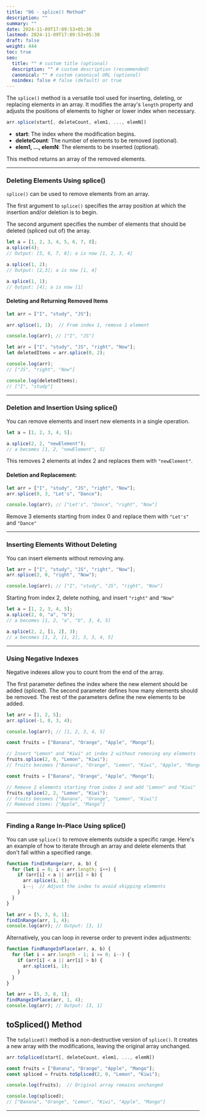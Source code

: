 ```yaml
---
title: "06 - splice() Method"
description: ""
summary: ""
date: 2024-11-09T17:09:53+05:30
lastmod: 2024-11-09T17:09:53+05:30
draft: false
weight: 444
toc: true
seo:
  title: "" # custom title (optional)
  description: "" # custom description (recommended)
  canonical: "" # custom canonical URL (optional)
  noindex: false # false (default) or true
---
```




The `splice()` method is a versatile tool used for inserting, deleting, or replacing elements in an array. It modifies the array's `length` property and adjusts the positions of elements to higher or lower index when necessary.

```js
arr.splice(start[, deleteCount, elem1, ..., elemN])
```

- **start**: The index where the modification begins.
- **deleteCount**: The number of elements to be removed (optional).
- **elem1, ..., elemN**: The elements to be inserted (optional).

This method returns an array of the removed elements.

---

### Deleting Elements Using splice()

`splice()` can be used to remove elements from an array.

The first argument to `splice()` specifies the array position at which the insertion and/or deletion is to begin.

The second argument specifies the number of elements that should be deleted (spliced out of) the array.

```js
let a = [1, 2, 3, 4, 5, 6, 7, 8];
a.splice(4);
// Output: [5, 6, 7, 8]; a is now [1, 2, 3, 4]

a.splice(1, 2);
// Output: [2,3]; a is now [1, 4]

a.splice(1, 1);
// Output: [4]; a is now [1]
```

#### Deleting and Returning Removed Items

```js
let arr = ["I", "study", "JS"];

arr.splice(1, 1);  // From index 1, remove 1 element

console.log(arr); // ["I", "JS"]
```

```js
let arr = ["I", "study", "JS", "right", "Now"];
let deletedItems = arr.splice(0, 2);

console.log(arr); 
// ["JS", "right", "Now"]

console.log(deletedItems); 
// ["I", "study"]
```

---

### Deletion and Insertion Using splice()

You can remove elements and insert new elements in a single operation.

```js
let a = [1, 2, 3, 4, 5];

a.splice(2, 2, "newElement");
// a becomes [1, 2, "newElement", 5]
```
This removes 2 elements at index 2 and replaces them with `"newElement"`.

#### Deletion and Replacement:

```js
let arr = ["I", "study", "JS", "right", "Now"];
arr.splice(0, 3, "Let's", "Dance");

console.log(arr); // ["Let's", "Dance", "right", "Now"]
```
Remove 3 elements starting from index 0 and replace them with `"Let's"` and `"Dance"`

---

### Inserting Elements Without Deleting

You can insert elements without removing any.

```js
let arr = ["I", "study", "JS", "right", "Now"];
arr.splice(2, 0, "right", "Now");

console.log(arr); // ["I", "study", "JS", "right", "Now"]
```
Starting from index 2, delete nothing, and insert `"right"` and `"Now"`

```js
let a = [1, 2, 3, 4, 5];
a.splice(2, 0, "a", "b");
// a becomes [1, 2, "a", "b", 3, 4, 5]

a.splice(2, 2, [1, 2], 3);
// a becomes [1, 2, [1, 2], 3, 3, 4, 5]
```


---

### Using Negative Indexes

Negative indexes allow you to count from the end of the array.

The first parameter defines the index where the new element should be added (spliced). The second parameter defines how many elements should be removed. The rest of the parameters define the new elements to be added.

```js
let arr = [1, 2, 5];
arr.splice(-1, 0, 3, 4);

console.log(arr); // [1, 2, 3, 4, 5]
```

```js
const fruits = ["Banana", "Orange", "Apple", "Mango"];

// Insert "Lemon" and "Kiwi" at index 2 without removing any elements
fruits.splice(2, 0, "Lemon", "Kiwi");
// fruits becomes ["Banana", "Orange", "Lemon", "Kiwi", "Apple", "Mango"]
```

```js
const fruits = ["Banana", "Orange", "Apple", "Mango"];

// Remove 2 elements starting from index 2 and add "Lemon" and "Kiwi"
fruits.splice(2, 2, "Lemon", "Kiwi");
// fruits becomes ["Banana", "Orange", "Lemon", "Kiwi"]
// Removed items: ["Apple", "Mango"]
```

---

### Finding a Range In-Place Using splice()

You can use `splice()` to remove elements outside a specific range. Here's an example of how to iterate through an array and delete elements that don't fall within a specified range.

```js
function findInRange(arr, a, b) {
  for (let i = 0; i < arr.length; i++) {
    if (arr[i] < a || arr[i] > b) {
      arr.splice(i, 1);
      i--;  // Adjust the index to avoid skipping elements
    }
  }
}

let arr = [5, 3, 8, 1];
findInRange(arr, 1, 4);
console.log(arr); // Output: [3, 1]
```

Alternatively, you can loop in reverse order to prevent index adjustments:

```js
function findRangeInPlace(arr, a, b) {
  for (let i = arr.length - 1; i >= 0; i--) {
    if (arr[i] < a || arr[i] > b) {
      arr.splice(i, 1);
    }
  }
}

let arr = [5, 3, 8, 1];
findRangeInPlace(arr, 1, 4);
console.log(arr); // Output: [3, 1]
```



## toSpliced() Method

The `toSpliced()` method is a non-destructive version of `splice()`. It creates a new array with the modifications, leaving the original array unchanged.

```js
arr.toSpliced(start[, deleteCount, elem1, ..., elemN])
```

```js
const fruits = ["Banana", "Orange", "Apple", "Mango"];
const spliced = fruits.toSpliced(2, 0, "Lemon", "Kiwi");

console.log(fruits);  // Original array remains unchanged

console.log(spliced); 
// ["Banana", "Orange", "Lemon", "Kiwi", "Apple", "Mango"]
```

---

